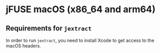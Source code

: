 # jFUSE macOS (x86_64 and arm64)

## Requirements for `jextract`

In order to run `jextract`, you need to install Xcode to get access to the macOS headers.